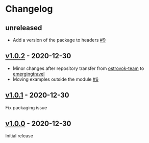 # Changelog

## unreleased
- Add a version of the package to headers [#9](https://github.com/EmergingTravel/papi-sdk-python/issues/9)

## [v1.0.2](https://github.com/emergingtravel/papi-sdk-python/releases/tag/v1.0.2) - 2020-12-30

- Minor changes after repository transfer from [ostrovok-team](https://github.com/ostrovok-team/) to [emergingtravel](https://github.com/emergingtravel)
- Moving examples outside the module [#6](https://github.com/emergingtravel/papi-sdk-python/pull/6)

## [v1.0.1](https://github.com/emergingtravel/papi-sdk-python/releases/tag/v1.0.1) - 2020-12-30

Fix packaging issue

## [v1.0.0](https://github.com/emergingtravel/papi-sdk-python/releases/tag/v1.0.0) - 2020-12-30

Initial release
